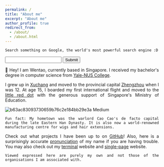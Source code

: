```yaml
---
permalink: /
title: "About me"
excerpt: "About me"
author_profile: true
redirect_from: 
  - /about/
  - /about.html
---
```


```Search something on Google, the world's most powerful search engine :D```

<form method="GET" action="https://www.google.com/search">
    <input name="q" type="text">
    <input type="submit">
</form>

<style>body {text-align: justify}</style>


👋 Hey! I am Wentao, currently based in Singapore. I received my bachelor's degree in computer science from [Yale-NUS College](https://www.yale-nus.edu.sg/).

I grew up in [Xuchang](https://en.wikipedia.org/wiki/Xuchang) and moved to the provincial capital [Zhengzhou](https://en.wikipedia.org/wiki/Zhengzhou) when I was 12. At age 15, I boarded my first international flight and moved to the [little red dot](https://en.wikipedia.org/wiki/Little_red_dot) with the generous support of Singapore's Ministry of Education. 

![b63ac83093730659b76c2e184bb29e3a Medium](https://github.com/user-attachments/assets/1277eaa0-9a68-4dec-b047-de3bf7f4d37b)

```Fun fact: My hometown was the warlord Cao Cao's de facto capital during the late Eastern Han Dynasty. It is also now a world-renowned manufacturing centre for wigs and hair extensions.```

Check out what projects I have been up to on [GitHub](https://github.com/taoo0316)! Also, here is a surprisingly accurate [pronunciation](https://www.howtopronounce.com/wentao) of my name if you are having trouble. You may also check out my [terminal](https://live-term-taoo0316.vercel.app/) website and [single-page](https://zola-hallo-taoo0316.vercel.app/) website.

<script type="text/javascript" id="clustrmaps" src="//clustrmaps.com/map_v2.js?d=BFXFcN61Uys-0YXGJKGl8547HbTR1J4FroLBH-q6mso&cl=ffffff&w=a"></script>

```Viewed expressed here are purely my own and not those of the organisations I am associated with.```

